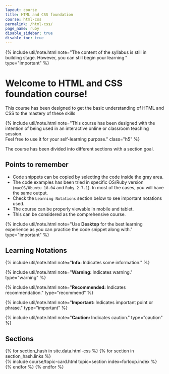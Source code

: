 ```yaml
---
layout: course
title: HTML and CSS foundation
course: html-css
permalink: /html-css/
page_name: ruby
disable_sidebar: true
disable_toc: true
---
```


{% include util/note.html
    note="The content of the syllabus is still in building stage. However, you can still begin your learning."
    type="important"
%}

# Welcome to HTML and CSS foundation course!

This course has been designed to get the basic understanding of HTML and CSS to the mastery of these skills

{% include util/note.html
    note="This course has been designed with the intention of being used in an interactive online or classroom teaching session. <br>Feel free to use it for your self-learning purpose." class="h5"
%}

The course has been divided into different sections with a section goal.

## Points to remember

- Code snippets can be copied by selecting the code inside the gray area.
- The code examples has been tried in specific OS/Ruby version (`macOS/Ubuntu 18.04` and `Ruby 2.7.1`). In most of the cases, you will have the same output.
- Check the `Learning Notations` section below to see important notations used.
- The course can be properly viewable in mobile and tablet.
- This can be considered as the comprehensive course.

{% include util/note.html
          note="Use <strong>Desktop</strong> for the best learning experience as you can practice the code snippet along with." type="important" %}

## Learning Notations

{% include util/note.html
          note="<strong>Info: </strong> Indicates some information." %}

{% include util/note.html
          note="<strong>Warning: </strong> Indicates warning." type="warning" %}

{% include util/note.html
          note="<strong>Recommended: </strong> Indicates recommendation." type="recommend" %}

{% include util/note.html
          note="<strong>Important: </strong> Indicates important point or phrase." type="important" %}

{% include util/note.html
          note="<strong>Caution: </strong> Indicates caution." type="caution" %}

## Sections

<div class="section-index">
  <div class="container-fluid">
    <div class="row">
    {% for section_hash in site.data.html-css %}
      {% for section in section_hash.links %}
        <div class="col-md-6">
          {% include course/topic-card.html topic=section index=forloop.index %}
        </div>
      {% endfor %}
    {% endfor %}
    </div>
  </div>
</div>
